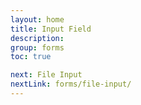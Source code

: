 ```yaml
---
layout: home
title: Input Field
description:
group: forms
toc: true

next: File Input
nextLink: forms/file-input/
---
```

